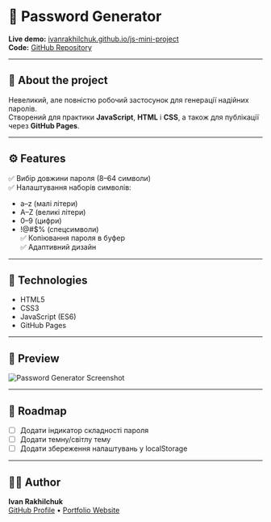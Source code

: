 # 🔐 Password Generator

**Live demo:** [ivanrakhilchuk.github.io/js-mini-project](https://ivanrakhilchuk.github.io/js-mini-project)  
**Code:** [GitHub Repository](https://github.com/IvanRakhilchuk/js-mini-project)

---

## 🧠 About the project
Невеликий, але повністю робочий застосунок для генерації надійних паролів.  
Створений для практики **JavaScript**, **HTML** і **CSS**, а також для публікації через **GitHub Pages**.

---

## ⚙️ Features
✅ Вибір довжини пароля (8–64 символи)  
✅ Налаштування наборів символів:  
- a–z (малі літери)  
- A–Z (великі літери)  
- 0–9 (цифри)  
- !@#$% (спецсимволи)  
✅ Копіювання пароля в буфер  
✅ Адаптивний дизайн  

---

## 🧩 Technologies
- HTML5  
- CSS3  
- JavaScript (ES6)  
- GitHub Pages  

---

## 🚀 Preview
![Password Generator Screenshot](https://ivanrakhilchuk.github.io/js-mini-project/og-image.png)

---

## 🧭 Roadmap
- [ ] Додати індикатор складності пароля  
- [ ] Додати темну/світлу тему  
- [ ] Додати збереження налаштувань у localStorage  

---

## 👨‍💻 Author
**Ivan Rakhilchuk**  
[GitHub Profile](https://github.com/IvanRakhilchuk) • [Portfolio Website](https://ivanrakhilchuk.github.io/portfolio-website/)
